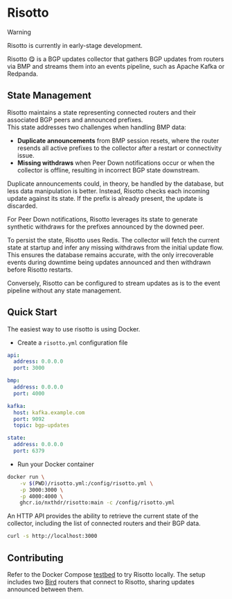# Risotto 

> [!WARNING]
> Risotto is currently in early-stage development.

Risotto 😋 is a BGP updates collector that gathers BGP updates from routers via BMP and streams them into an events pipeline, such as Apache Kafka or Redpanda.

## State Management

Risotto maintains a state representing connected routers and their associated BGP peers and announced prefixes.  
This state addresses two challenges when handling BMP data:  
- **Duplicate announcements** from BMP session resets, where the router resends all active prefixes to the collector after a restart or connectivity issue.  
- **Missing withdraws** when Peer Down notifications occur or when the collector is offline, resulting in incorrect BGP state downstream.

Duplicate announcements could, in theory, be handled by the database, but less data manipulation is better. Instead, Risotto checks each incoming update against its state. If the prefix is already present, the update is discarded.

For Peer Down notifications, Risotto leverages its state to generate synthetic withdraws for the prefixes announced by the downed peer.  

To persist the state, Risotto uses Redis. The collector will fetch the current state at startup and infer any missing withdraws from the initial update flow. This ensures the database remains accurate, with the only irrecoverable events during downtime being updates announced and then withdrawn before Risotto restarts.

Conversely, Risotto can be configured to stream updates as is to the event pipeline without any state management.

## Quick Start

The easiest way to use risotto is using Docker.

* Create a `risotto.yml` configuration file

```yml
api:
  address: 0.0.0.0
  port: 3000

bmp:
  address: 0.0.0.0
  port: 4000

kafka:
  host: kafka.example.com
  port: 9092
  topic: bgp-updates

state:
  address: 0.0.0.0
  port: 6379
```

* Run your Docker container

```bash
docker run \
    -v $(PWD)/risotto.yml:/config/risotto.yml \
    -p 3000:3000 \
    -p 4000:4000 \
    ghcr.io/nxthdr/risotto:main -c /config/risotto.yml
```

An HTTP API provides the ability to retrieve the current state of the collector, including the list of connected routers and their BGP data.

```sh
curl -s http://localhost:3000
```

## Contributing

Refer to the Docker Compose [testbed](./testbed/) to try Risotto locally. The setup includes two [Bird](https://bird.network.cz/) routers that connect to Risotto, sharing updates announced between them.